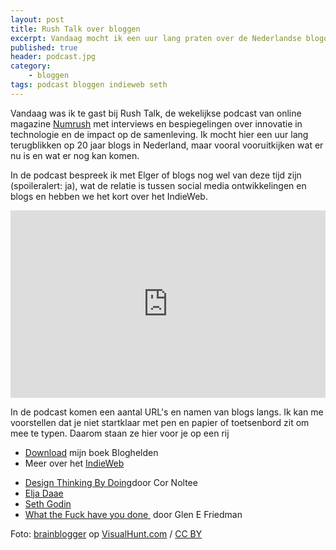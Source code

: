 ```yaml
---
layout: post
title: Rush Talk over bloggen
excerpt: Vandaag mocht ik een uur lang praten over de Nederlandse blogosfeer
published: true
header: podcast.jpg
category: 
    - bloggen
tags: podcast bloggen indieweb seth
---
```


Vandaag was ik te gast bij Rush Talk, de wekelijkse podcast van online magazine [Numrush][1] met interviews en bespiegelingen over innovatie in technologie en de impact op de samenleving.  Ik mocht hier een uur lang terugblikken op 20 jaar blogs in Nederland, maar vooral vooruitkijken wat er nu is en wat er nog kan komen. 

In de podcast bespreek ik met Elger of blogs nog wel van deze tijd zijn (spoileralert: ja), wat de relatie is tussen social media ontwikkelingen en blogs en hebben we het kort over het IndieWeb. 

<iframe width="100%" height="300" scrolling="no" frameborder="no" src="https://w.soundcloud.com/player/?url=https%3A//api.soundcloud.com/tracks/359409725&amp;color=%23ff5500&amp;auto_play=false&amp;hide_related=false&amp;show_comments=true&amp;show_user=true&amp;show_reposts=false&amp;show_teaser=true&amp;visual=true"></iframe>

In de podcast komen een aantal URL's en namen van blogs langs. Ik kan me voorstellen dat je niet startklaar met pen en papier of toetsenbord zit om mee te typen. Daarom staan ze hier voor je op een rij

* [Download][2] mijn boek Bloghelden
* Meer over het [IndieWeb][3]
- [Design Thinking By Doing][4]door Cor Noltee
- [Elja Daae][5]
- [Seth Godin][6]
- [What the Fuck have you done ][7] door Glen E Friedman

Foto: <a href="https://visualhunt.com/author/a718d6">brainblogger</a> op <a href="https://visualhunt.com/re/88939d">VisualHunt.com</a> / <a href="http://creativecommons.org/licenses/by/2.0/"> CC BY</a>

[1]:	http://numrush.nl
[2]:	https://github.com/frankmeeuwsen/bloghelden/
[3]:	/indieweb
[4]:	zenoemenhetdesignthinking.wordpress.com
[5]:	eljadaae.nl
[6]:	sethgodin.typepad.com
[7]:	idealistpropaganda.blogspot.nl